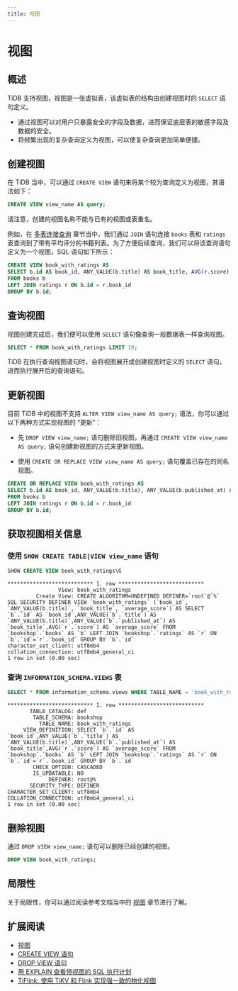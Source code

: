 ```yaml
---
title: 视图
---
```


# 视图

## 概述

TiDB 支持视图，视图是一张虚拟表，该虚拟表的结构由创建视图时的 `SELECT` 语句定义。

- 通过视图可以对用户只暴露安全的字段及数据，进而保证底层表的敏感字段及数据的安全。
- 将频繁出现的复杂查询定义为视图，可以使复杂查询更加简单便捷。

## 创建视图

在 TiDB 当中，可以通过 `CREATE VIEW` 语句来将某个较为查询定义为视图，其语法如下：

```sql
CREATE VIEW view_name AS query;
```

请注意，创建的视图名称不能与已有的视图或表重名。

例如，在 [多表连接查询](/develop/join-tables.md) 章节当中，我们通过 `JOIN` 语句连接 `books` 表和 `ratings` 表查询到了带有平均评分的书籍列表。为了方便后续查询，我们可以将该查询语句定义为一个视图，SQL 语句如下所示：

```sql
CREATE VIEW book_with_ratings AS
SELECT b.id AS book_id, ANY_VALUE(b.title) AS book_title, AVG(r.score) AS average_score
FROM books b
LEFT JOIN ratings r ON b.id = r.book_id
GROUP BY b.id;
```

## 查询视图

视图创建完成后，我们便可以使用 `SELECT` 语句像查询一般数据表一样查询视图。

```sql
SELECT * FROM book_with_ratings LIMIT 10;
```

TiDB 在执行查询视图语句时，会将视图展开成创建视图时定义的 `SELECT` 语句，进而执行展开后的查询语句。

## 更新视图

目前 TiDB 中的视图不支持 `ALTER VIEW view_name AS query;` 语法，你可以通过以下两种方式实现视图的 “更新”：

- 先 `DROP VIEW view_name;` 语句删除旧视图，再通过 `CREATE VIEW view_name AS query;` 语句创建新视图的方式来更新视图。

- 使用 `CREATE OR REPLACE VIEW view_name AS query;` 语句覆盖已存在的同名视图。

```sql
CREATE OR REPLACE VIEW book_with_ratings AS
SELECT b.id AS book_id, ANY_VALUE(b.title), ANY_VALUE(b.published_at) AS book_title, AVG(r.score) AS average_score
FROM books b
LEFT JOIN ratings r ON b.id = r.book_id
GROUP BY b.id;
```

## 获取视图相关信息

### 使用 `SHOW CREATE TABLE|VIEW view_name` 语句

```sql
SHOW CREATE VIEW book_with_ratings\G
```

```
*************************** 1. row ***************************
                View: book_with_ratings
         Create View: CREATE ALGORITHM=UNDEFINED DEFINER=`root`@`%` SQL SECURITY DEFINER VIEW `book_with_ratings` (`book_id`, `ANY_VALUE(b.title)`, `book_title`, `average_score`) AS SELECT `b`.`id` AS `book_id`,ANY_VALUE(`b`.`title`) AS `ANY_VALUE(b.title)`,ANY_VALUE(`b`.`published_at`) AS `book_title`,AVG(`r`.`score`) AS `average_score` FROM `bookshop`.`books` AS `b` LEFT JOIN `bookshop`.`ratings` AS `r` ON `b`.`id`=`r`.`book_id` GROUP BY `b`.`id`
character_set_client: utf8mb4
collation_connection: utf8mb4_general_ci
1 row in set (0.00 sec)
```

### 查询 `INFORMATION_SCHEMA.VIEWS` 表

```sql
SELECT * FROM information_schema.views WHERE TABLE_NAME = 'book_with_ratings'\G
```

```
*************************** 1. row ***************************
       TABLE_CATALOG: def
        TABLE_SCHEMA: bookshop
          TABLE_NAME: book_with_ratings
     VIEW_DEFINITION: SELECT `b`.`id` AS `book_id`,ANY_VALUE(`b`.`title`) AS `ANY_VALUE(b.title)`,ANY_VALUE(`b`.`published_at`) AS `book_title`,AVG(`r`.`score`) AS `average_score` FROM `bookshop`.`books` AS `b` LEFT JOIN `bookshop`.`ratings` AS `r` ON `b`.`id`=`r`.`book_id` GROUP BY `b`.`id`
        CHECK_OPTION: CASCADED
        IS_UPDATABLE: NO
             DEFINER: root@%
       SECURITY_TYPE: DEFINER
CHARACTER_SET_CLIENT: utf8mb4
COLLATION_CONNECTION: utf8mb4_general_ci
1 row in set (0.00 sec)
```

## 删除视图

通过 `DROP VIEW view_name;` 语句可以删除已经创建的视图。

```sql
DROP VIEW book_with_ratings;
```

## 局限性

关于局限性，你可以通过阅读参考文档当中的 [视图](https://docs.pingcap.com/zh/tidb/stable/views#%E5%B1%80%E9%99%90%E6%80%A7) 章节进行了解。

## 扩展阅读

- [视图](https://docs.pingcap.com/zh/tidb/stable/views)
- [CREATE VIEW 语句](https://docs.pingcap.com/zh/tidb/dev/sql-statement-create-view)
- [DROP VIEW 语句](https://docs.pingcap.com/zh/tidb/dev/sql-statement-drop-view)
- [用 EXPLAIN 查看带视图的 SQL 执行计划](https://docs.pingcap.com/zh/tidb/stable/explain-views)
- [TiFlink: 使用 TiKV 和 Flink 实现强一致的物化视图](https://github.com/tiflink/tiflink)
